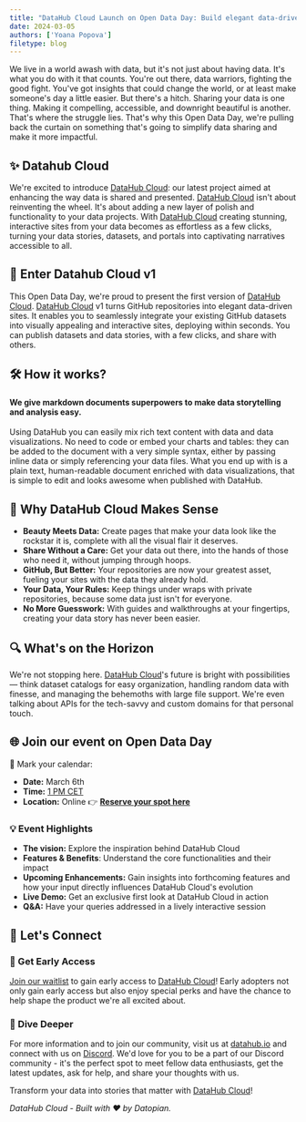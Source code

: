 ```yaml
---
title: "DataHub Cloud Launch on Open Data Day: Build elegant data-driven sites with markdown & deploy in seconds"
date: 2024-03-05
authors: ['Yoana Popova']
filetype: blog
---
```


We live in a world awash with data, but it's not just about having data. It's what you do with it that counts. You're out there, data warriors, fighting the good fight. You've got insights that could change the world, or at least make someone's day a little easier. But there's a hitch. Sharing your data is one thing. Making it compelling, accessible, and downright beautiful is another. That's where the struggle lies. That's why this Open Data Day, we're pulling back the curtain on something that's going to simplify data sharing and make it more impactful. 

## ✨ Datahub Cloud
We're excited to introduce [DataHub Cloud](https://datahub.io/): our latest project aimed at enhancing the way data is shared and presented. [DataHub Cloud](https://datahub.io/) isn't about reinventing the wheel. It's about adding a new layer of polish and functionality to your data projects. With [DataHub Cloud](https://datahub.io/) creating stunning, interactive sites from your data becomes as effortless as a few clicks, turning your data stories, datasets, and portals into captivating narratives accessible to all. 

## 🚀 Enter Datahub Cloud v1
This Open Data Day, we're proud to present the first version of [DataHub Cloud](https://datahub.io/). [DataHub Cloud](https://datahub.io/) v1 turns GitHub repositories into elegant data-driven sites. It enables you to seamlessly integrate your existing GitHub datasets into visually appealing and interactive sites, deploying within seconds. You can publish datasets and data stories, with a few clicks, and share with others.

## 🛠️ How it works?
#### We give markdown documents superpowers to make data storytelling and analysis easy.

Using DataHub you can easily mix rich text content with data and data visualizations. No need to code or embed your charts and tables: they can be added to the document with a very simple syntax, either by passing inline data or simply referencing your data files. What you end up with is a plain text, human-readable document enriched with data visualizations, that is simple to edit and looks awesome when published with DataHub.

## 🌟 Why DataHub Cloud Makes Sense

- **Beauty Meets Data:** Create pages that make your data look like the rockstar it is, complete with all the visual flair it deserves.
- **Share Without a Care:** Get your data out there, into the hands of those who need it, without jumping through hoops.
- **GitHub, But Better:** Your repositories are now your greatest asset, fueling your sites with the data they already hold.
- **Your Data, Your Rules:** Keep things under wraps with private repositories, because some data just isn't for everyone.
- **No More Guesswork:** With guides and walkthroughs at your fingertips, creating your data story has never been easier.

## 🔍 What's on the Horizon

We're not stopping here. [DataHub Cloud](https://datahub.io/)'s future is bright with possibilities — think dataset catalogs for easy organization, handling random data with finesse, and managing the behemoths with large file support. We're even talking about APIs for the tech-savvy and custom domains for that personal touch.

## 🌐 Join our event on Open Data Day

📅 Mark your calendar:

- **Date:** March 6th
- **Time:** [1 PM CET](https://mytime.io/1pm/CET)
- **Location:** Online 👉 **[Reserve your spot here](https://0613d040.sibforms.com/serve/MUIFANlO8gSAaWjkjsbL09et21y4YYZhbdsBr0qsR6oNBcC6D4RYNuPTmQTdDgje5wfXMOjC53RyrNgtFZYAbsEbu5ERTkPPQf6Pvlkz3nSQnghCZ7x4plDuEbN_6AjUloiWniwQ2zx3BTpyd17YsGsaUT9rlFqOxeYmVV2p5iab68dRNHwHNRErGR0HHvQyp_8J5fpxZGv0pl66)**

### 💡 Event Highlights

- **The vision:** Explore the inspiration behind DataHub Cloud
- **Features & Benefits**: Understand the core functionalities and their impact
- **Upcoming Enhancements:** Gain insights into forthcoming features and how your input directly influences DataHub Cloud's evolution
- **Live Demo:** Get an exclusive first look at DataHub Cloud in action
- **Q&A:** Have your queries addressed in a lively interactive session

## 🤝 Let's Connect

### 📝 Get Early Access

[Join our waitlist](https://tally.so/r/wad1O2) to gain early access to [DataHub Cloud](https://datahub.io/)! Early adopters not only gain early access but also enjoy special perks and have the chance to help shape the product we're all excited about.

### 🔗 Dive Deeper

For more information and to join our community, visit us at [datahub.io](https://datahub.io/) and connect with us on [Discord](https://discord.gg/tmrv7h7S). We'd love for you to be a part of our Discord community - it's the perfect spot to meet fellow data enthusiasts, get the latest updates, ask for help, and share your thoughts with us. 

Transform your data into stories that matter with [DataHub Cloud](https://datahub.io/)!

*DataHub Cloud - Built with ❤ by Datopian.*
